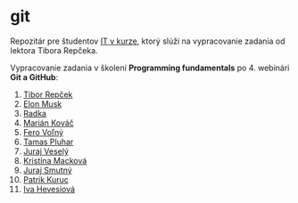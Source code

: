 # git
Repozitár pre študentov [IT v kurze](https://www.itvkurze.sk/), ktorý slúži na vypracovanie zadania od lektora Tibora Repčeka.

Vypracovanie zadania v školení **Programming fundamentals** po 4. webinári **Git a GitHub**:

1. [Tibor Repček](https://github.com/tiborepcek)
1. [Elon Musk](https://github.com/elonmusk)
1. [Radka](https://github.com/justRadka)
1. [Marián Kováč](https://github.com/mariankovac)
1. [Fero Voľný](https://github.com/ferovolny)
1. [Tamas Pluhar](https://github.com/pluhi92)
1. [Juraj Veselý](https://github.com/jurajvesely)
1. [Kristína Macková](https://github.com/kristinamac15/Kristina-Mackova)
1. [Juraj Smutný](https://github.com/jurajsmutny)
1. [Patrik Kuruc](https://github.com/PatrikKuruc)
1. [Iva Hevesiová](https://github.com/IvaHaa)